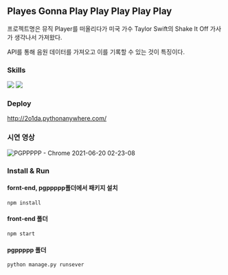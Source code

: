 ## Playes Gonna Play Play Play Play Play
 프로젝트명은 뮤직 Player를 떠올리다가 미국 가수 Taylor Swift의 Shake It Off 가사가 생각나서 가져왔다.
 
 API를 통해 음원 데이터를 가져오고 이를 기록할 수 있는 것이 특징이다.

### Skills
<div>
<img src="https://img.shields.io/badge/React-61DAFB?style=flat-square&logo=react&logoColor=white&textColor=white"/>
<img src="https://img.shields.io/badge/Django-092E20?style=flat-square&logo=django&logoColor=white&textColor=white"/>
</div>

### Deploy
http://2o1da.pythonanywhere.com/

### 시연 영상
![PGPPPPP - Chrome 2021-06-20 02-23-08](https://user-images.githubusercontent.com/77760931/122650654-2bb83680-d16f-11eb-9c65-c755bdc1cbcc.gif)

### Install & Run
#### fornt-end, pgppppp폴더에서 패키지 설치
```
npm install
```
#### front-end 폴더
```
npm start
```
#### pgppppp 폴더
```
python manage.py runsever
```
